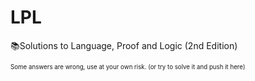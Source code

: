 # LPL
📚Solutions to Language, Proof and Logic (2nd Edition)

<sub><sup>Some answers are wrong, use at your own risk. (or try to solve it and push it here)</sup></sub>
